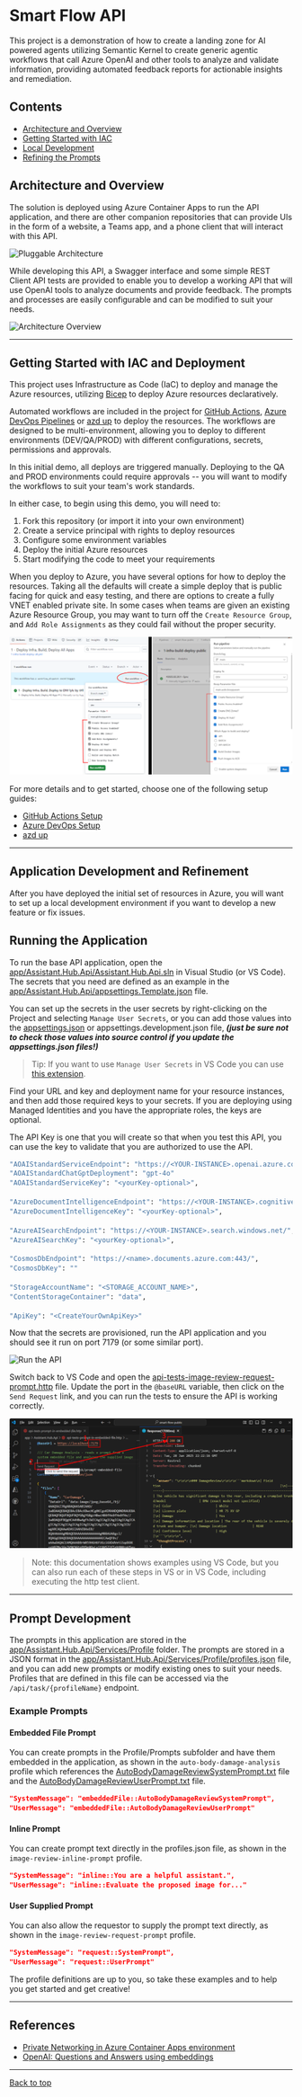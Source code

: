 # Smart Flow API

This project is a demonstration of how to create a landing zone for AI powered agents utilizing Semantic Kernel to create generic agentic workflows that call Azure OpenAI and other tools to analyze and validate information, providing automated feedback reports for actionable insights and remediation.

## Contents

* [Architecture and Overview](#architecture-and-overview)
* [Getting Started with IAC](#getting-started-with-iac-and-deployment)
* [Local Development](#application-development-and-refinement)
* [Refining the Prompts](#prompt-development)

## Architecture and Overview

The solution is deployed using Azure Container Apps to run the API application, and there are other companion repositories that can provide UIs in the form of a website, a Teams app, and a phone client that will interact with this API.

![Pluggable Architecture](./docs/pluggable-picture.png)

While developing this API, a Swagger interface and some simple REST Client API tests are provided to enable you to develop a working API that will use OpenAI tools to analyze documents and provide feedback. The prompts and processes are easily configurable and can be modified to suit your needs.

![Architecture Overview](./docs/architecture_overview.png)

---

## Getting Started with IAC and Deployment

This project uses Infrastructure as Code (IaC) to deploy and manage the Azure resources, utilizing [Bicep](https://learn.microsoft.com/en-us/azure/azure-resource-manager/bicep/overview) to deploy Azure resources declaratively.

Automated workflows are included in the project for [GitHub Actions](./.github/github_setup.md), [Azure DevOps Pipelines](./.azdo/pipelines/readme.md) or [azd up](./docs/azd_deploy.md) to deploy the resources. The workflows are designed to be multi-environment, allowing you to deploy to different environments (DEV/QA/PROD) with different configurations, secrets, permissions and approvals.

In this initial demo, all deploys are triggered manually. Deploying to the QA and PROD environments could require approvals -- you will want to modify the workflows to suit your team's work standards.

In either case, to begin using this demo, you will need to:

1. Fork this repository (or import it into your own environment)
1. Create a service principal with rights to deploy resources
1. Configure some environment variables
1. Deploy the initial Azure resources
1. Start modifying the code to meet your requirements

When you deploy to Azure, you have several options for how to deploy the resources. Taking all the defaults will create a simple deploy that is public facing for quick and easy testing, and there are options to create a fully VNET enabled private site. In some cases when teams are given an existing Azure Resource Group, you may want to turn off the `Create Resource Group`, and `Add Role Assignments` as they could fail without the proper security.

![Deployment Examples](./docs/images/Deploy_Examples.png)

For more details and to get started, choose one of the following setup guides:

* [GitHub Actions Setup](./.github/setup.md)
* [Azure DevOps Setup](./.azdo/pipelines/readme.md)
* [azd up](./docs/azd_deploy.md)

---

## Application Development and Refinement

After you have deployed the initial set of resources in Azure, you will want to set up a local development environment if you want to develop a new feature or fix issues.

## Running the Application

To run the base API application, open the [app/Assistant.Hub.Api/Assistant.Hub.Api.sln](./app/Assistant.Hub.Api/) in Visual Studio (or VS Code). The secrets that you need are defined as an example in the [app/Assistant.Hub.Api/appsettings.Template.json](./app/appsettings.Template.json) file.

You can set up the secrets in the user secrets by right-clicking on the Project and selecting `Manage User Secrets`, or you can add those values into the [appsettings.json](./app/Assistant.Hub.Api/appsettings.json) or appsettings.development.json file, ***(just be sure not to check those values into source control if you update the appsettings.json files!)***

> Tip: If you want to use `Manage User Secrets` in VS Code you can use [this extension](https://marketplace.visualstudio.com/items?itemName=adrianwilczynski.user-secrets).

Find your URL and key and deployment name for your resource instances, and then add those required keys to your secrets. If you are deploying using Managed Identities and you have the appropriate roles, the keys are optional.

The API Key is one that you will create so that when you test this API, you can use the key to validate that you are authorized to use the API.

```bash
"AOAIStandardServiceEndpoint": "https://<YOUR-INSTANCE>.openai.azure.com/",
"AOAIStandardChatGptDeployment": "gpt-4o"
"AOAIStandardServiceKey": "<yourKey-optional>",

"AzureDocumentIntelligenceEndpoint": "https://<YOUR-INSTANCE>.cognitiveservices.azure.com/",
"AzureDocumentIntelligenceKey": "<yourKey-optional>",

"AzureAISearchEndpoint": "https://<YOUR-INSTANCE>.search.windows.net/",
"AzureAISearchKey": "<yourKey-optional>",

"CosmosDbEndpoint": "https://<name>.documents.azure.com:443/",
"CosmosDbKey": ""

"StorageAccountName": "<STORAGE_ACCOUNT_NAME>",
"ContentStorageContainer": "data",

"ApiKey": "<CreateYourOwnApiKey>"
```

Now that the secrets are provisioned, run the API application and you should see it run on port 7179 (or some similar port).

![Run the API](./docs/images/run_api.png)

Switch back to VS Code and open the [api-tests-image-review-request-prompt.http](app/Assistant.Hub.Api/api-tests-image-review-request-prompt.http) file. Update the port in the `@baseURL` variable, then click on the `Send Request` link, and you can run the tests to ensure the API is working correctly.

![API Tests](./docs/images/http_test.png)

> Note: this documentation shows examples using VS Code, but you can also run each of these steps in VS or in VS Code, including executing the http test client.

---

## Prompt Development

The prompts in this application are stored in the [app/Assistant.Hub.Api/Services/Profile](./Services/Profile) folder. The prompts are stored in a JSON format in the [app/Assistant.Hub.Api/Services/Profile/profiles.json](./app/Assistant.Hub.Api/Services/Profile/profiles.json) file, and you can add new prompts or modify existing ones to suit your needs. Profiles that are defined in this file can be accessed via the `/api/task/{profileName}` endpoint.

### Example Prompts

#### Embedded File Prompt

You can create prompts in the Profile/Prompts subfolder and have them embedded in the application, as shown in the `auto-body-damage-analysis` profile which references the [AutoBodyDamageReviewSystemPrompt.txt](./app/Assistant.Hub.Api/Services/Profile/Prompts/AutoBodyDamageReviewSystemPrompt.txt) file and the [AutoBodyDamageReviewUserPrompt.txt](./app/Assistant.Hub.Api/Services/Profile/Prompts/AutoBodyDamageReviewUserPrompt.txt) file.

``` json
"SystemMessage": "embeddedFile::AutoBodyDamageReviewSystemPrompt",
"UserMessage": "embeddedFile::AutoBodyDamageReviewUserPrompt"
```

#### Inline Prompt

You can create prompt text directly in the profiles.json file, as shown in the `image-review-inline-prompt` profile.

``` json
"SystemMessage": "inline::You are a helpful assistant.",
"UserMessage": "inline::Evaluate the proposed image for..."
```

#### User Supplied Prompt

You can also allow the requestor to supply the prompt text directly, as shown in the `image-review-request-prompt` profile.

``` json
"SystemMessage": "request::SystemPrompt",
"UserMessage": "request::UserPrompt"
```

The profile definitions are up to you, so take these examples and to help you get started and get creative!

---

## References

* [Private Networking in Azure Container Apps environment](https://learn.microsoft.com/en-us/azure/container-apps/networking)
* [OpenAI: Questions and Answers using embeddings](https://cookbook.openai.com/examples/question_answering_using_embeddings)

---

[Back to top](#contents)
